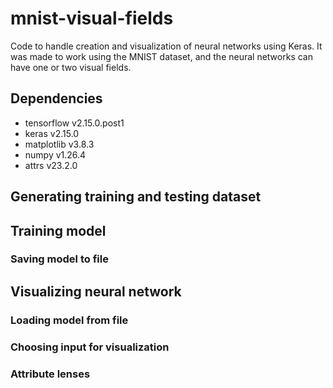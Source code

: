 # mnist-visual-fields

Code to handle creation and visualization of neural networks using Keras. It was made to work using the MNIST dataset, and the neural networks can have one or two visual fields.

## Dependencies
* tensorflow v2.15.0.post1
* keras v2.15.0
* matplotlib v3.8.3
* numpy v1.26.4
* attrs v23.2.0 

## Generating training and testing dataset
## Training model
### Saving model to file
## Visualizing neural network
### Loading model from file
### Choosing input for visualization
### Attribute lenses

